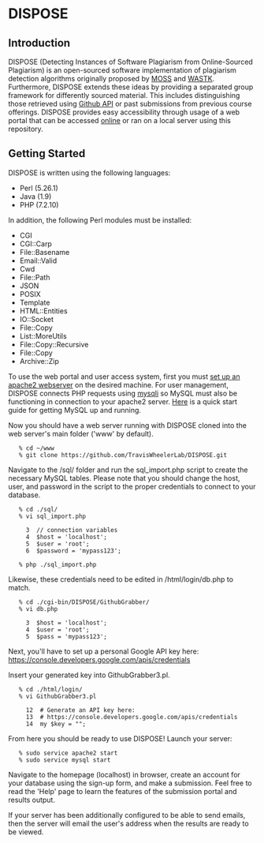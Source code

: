 # DISPOSE

## Introduction

DISPOSE (Detecting Instances of Software Plagiarism from Online-Sourced Plagiarism) is an open-sourced software implementation of plagiarism detection algorithms originally proposed by [MOSS](http://theory.stanford.edu/~aiken/publications/papers/sigmod03.pdf) and [WASTK](https://www.hindawi.com/journals/sp/2017/7809047/). Furthermore, DISPOSE extends these ideas by providing a separated group framework for differently sourced material. This includes distinguishing those retrieved using [Github API](https://developer.github.com/v3/) or past submissions from previous course offerings. DISPOSE provides easy accessibility through usage of a web portal that can be accessed [online](https://dispose.cs.umt.edu/) or ran on a local server using this repository.

## Getting Started

DISPOSE is written using the following languages:
- Perl (5.26.1)
- Java (1.9)
- PHP (7.2.10)

In addition, the following Perl modules must be installed:
- CGI
- CGI::Carp
- File::Basename
- Email::Valid
- Cwd
- File::Path
- JSON
- POSIX
- Template
- HTML::Entities
- IO::Socket
- File::Copy
- List::MoreUtils
- File::Copy::Recursive
- File::Copy
- Archive::Zip

To use the web portal and user access system, first you must [set up an apache2 webserver](https://www.maketecheasier.com/setup-local-web-server-all-platforms/) on the desired machine. For user management, DISPOSE connects PHP requests using [mysqli](https://www.php.net/manual/en/book.mysqli.php) so MySQL must also be functioning in connection to your apache2 server. [Here](https://dev.mysql.com/doc/mysql-getting-started/en/) is a quick start guide for getting MySQL up and running.

Now you should have a web server running with DISPOSE cloned into the web server's main folder ('www' by default).
```
   % cd ~/www
   % git clone https://github.com/TravisWheelerLab/DISPOSE.git
``` 

 Navigate to the /sql/ folder and run the sql_import.php script to create the necessary MySQL tables. Please note that you should change the host, user, and password in the script to the proper credentials to connect to your database. 

```
   % cd ./sql/
   % vi sql_import.php
    
     3  // connection variables
     4  $host = 'localhost';
     5  $user = 'root';
     6  $password = 'mypass123';

   % php ./sql_import.php
```

 Likewise, these credentials need to be edited in /html/login/db.php to match.
```
   % cd ./cgi-bin/DISPOSE/GithubGrabber/
   % vi db.php
    
     3  $host = 'localhost';
     4  $user = 'root';
     5  $pass = 'mypass123';
```

Next, you'll have to set up a personal Google API key here:
https://console.developers.google.com/apis/credentials

Insert your generated key into GithubGrabber3.pl.
```
   % cd ./html/login/
   % vi GithubGrabber3.pl
    
     12  # Generate an API key here:
     13  # https://console.developers.google.com/apis/credentials
     14  my $key = "";
```

From here you should be ready to use DISPOSE! Launch your server:
```
   % sudo service apache2 start
   % sudo service mysql start
```

Navigate to the homepage (localhost) in browser, create an account for your database using the sign-up form, and make a submission. Feel free to read the 'Help' page to learn the features of the submission portal and results output.

If your server has been additionally configured to be able to send emails, then the server will email the user's address when the results are ready to be viewed.